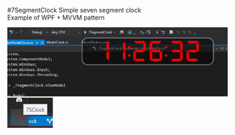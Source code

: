 #7SegmentClock
Simple seven segment clock  
Example of WPF + MVVM pattern

![Screenshot1](ReadMe/1.PNG)
![Screenshot2](ReadMe/2.PNG)
